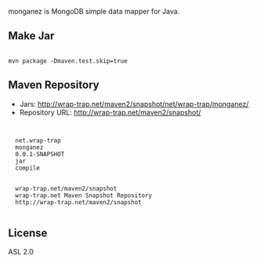 monganez is MongoDB simple data mapper for Java.

## Make Jar
<pre><code>
mvn package -Dmaven.test.skip=true
</code></pre>

## Maven Repository
- Jars: http://wrap-trap.net/maven2/snapshot/net/wrap-trap/monganez/
- Repository URL: http://wrap-trap.net/maven2/snapshot/
<pre><code>
<dependency>
  <groupId>net.wrap-trap</groupId>
  <artifactId>monganez</artifactId>
  <version>0.0.1-SNAPSHOT</version>	
  <type>jar</type>
  <scope>compile</scope>
</dependency>
<repository>
  <id>wrap-trap.net/maven2/snapshot</id>
  <name>wrap-trap.net Maven Snapshot Repository</name>
  <url>http://wrap-trap.net/maven2/snapshot</url>
</repository>    
</code></pre>

## License

ASL 2.0
